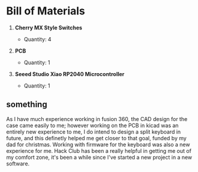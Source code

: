 # Bill of Materials

1. **Cherry MX Style Switches**
    - Quantity: 4

2. **PCB**
    - Quantity: 1

3. **Seeed Studio Xiao RP2040 Microcontroller**
    - Quantity: 1

## something

As I have much experience working in fusion 360, the CAD design for the case came easily to me; however working on the PCB in kicad was an entirely new experience to me, I do intend to design a split keyboard in future, and this definetly helped me get closer to that goal, funded by my dad for christmas. Working with firmware for the keyboard was also a new experience for me. Hack Club has been a really helpful in getting me out of my comfort zone, it's been a while since I've started a new project in a new software.
